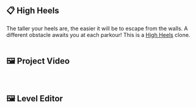 ## 📋 High Heels
The taller your heels are, the easier it will be to escape from the walls. A different obstacle awaits you at each parkour! 
This is a [High Heels](https://apps.apple.com/us/app/high-heels/id1545306176) clone.
<br/><br/>


## 🖼 Project Video


<br/>


## 🖼 Level Editor
